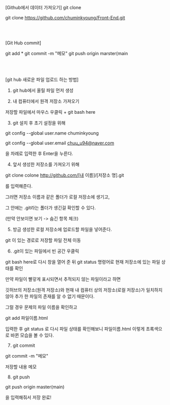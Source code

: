 [Github에서 데이터 가져오기]
git clone <url>

git clone https://github.com/chuminkyoung/Front-End.git
  
  </br></br>
  
[Git Hub commit]

git add *
git commit -m "메모"
git push origin marster(main

</br></br>

[git hub 새로운 파일 업로드 하는 방법] 

 

1. git hub에서 올릴 파일 먼저 생성

 

2. 내 컴퓨터에서 원격 저장소 가져오기

저장할 파일에서 마우스 우클릭 + git bash here

 

3. git 설치 후 초기 설정을 위해

 

git config --global user.name chuminkyoung

git config --global user.email chuu_u94@naver.com

 

을 차례로 입력한 후 Enter을 누른다.

 

4. 앞서 생성한 저장소를 가져오기 위해 

git clone colone http://github.com/[내 이름]/[저장소 명].git

 

를 입력해준다.

그러면 저장소 이름과 같은 폴더가 로컬 저장소에 생기고,

그 안에는 .git라는 폴더가 생긴걸 확인할 수 있다.

(만약 안보이면 보기 -> 숨긴 항목 체크)

 

5. 방금 생성한 로컬 저장소에 업로드할 파일을 넣어준다.

git 이 있는 경로로 저장할 파일 전체 이동

 

6. .git이 있는 파일에서 빈 공간 우클릭

 git bash here로 다시 창을 열어 준 뒤 git status 명령어로 현재 저장소에 있는 파일 상태를 확인

 

만약 파일이 빨갛게 표시되면서 추적되지 않는 파일이라고 하면

깃허브의 저장소(원격 저장소)와 현재 내 컴퓨터 상의 저장소(로컬 저장소)가 일치하지 않아 추가 한 파일의 존재를 알 수 없기 때문이다.

 

그럴 경우 문제의 파일 이름을 확인하고

git add 파일이름.html

입력한 후 git status 로 다시 파일 상태를 확인해보니 파일이름.html 이렇게 초록색으로 바뀐 모습을 볼 수 있다.



7. git commit

git commit -m "메모"

저장할 내용 메모

 

8. git push

git push origin master(main)

을 입력해줘서 저장 완료!

